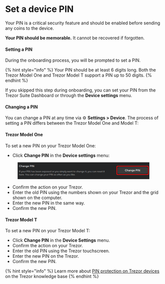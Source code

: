# Set a device PIN

Your PIN is a critical security feature and should be enabled before sending any coins to the device.

**Your PIN should be memorable.** It cannot be recovered if forgotten.

#### **Setting a PIN**

During the onboarding process, you will be prompted to set a PIN.

{% hint style="info" %}
Your PIN should be at least 6 digits long. Both the Trezor Model One and Trezor Model T support a PIN up to 50 digits.
{% endhint %}

If you skipped this step during onboarding, you can set your PIN from the Trezor Suite Dashboard or through the **Device settings** menu.

#### **Changing a PIN**

You can change a PIN at any time via ⚙️ **Settings > Device**. The process of setting a PIN differs between the Trezor Model One and Model T:

#### **Trezor Model One**

To set a new PIN on your Trezor Model One:

* Click **Change PIN** in the **Device settings** menu:

<figure><img src="../.gitbook/assets/Settings_Change_PIN-highlight (1).png" alt=""><figcaption></figcaption></figure>

* Confirm the action on your Trezor.
* Enter the old PIN using the numbers shown on your Trezor and the grid shown on the computer.
* Enter the new PIN in the same way.
* Confirm the new PIN.

#### **Trezor Model T**

To set a new PIN on your Trezor Model T:

* Click **Change PIN** in the **Device Settings** menu.
* Confirm the action on your Trezor.
* Enter the old PIN using the Trezor touchscreen.
* Enter the new PIN on the Trezor.
* Confirm the new PIN.

{% hint style="info" %}
Learn more about [PIN protection on Trezor devices](https://trezor.io/learn/a/pin-protection-on-trezor-devices) on the Trezor knowledge base
{% endhint %}
